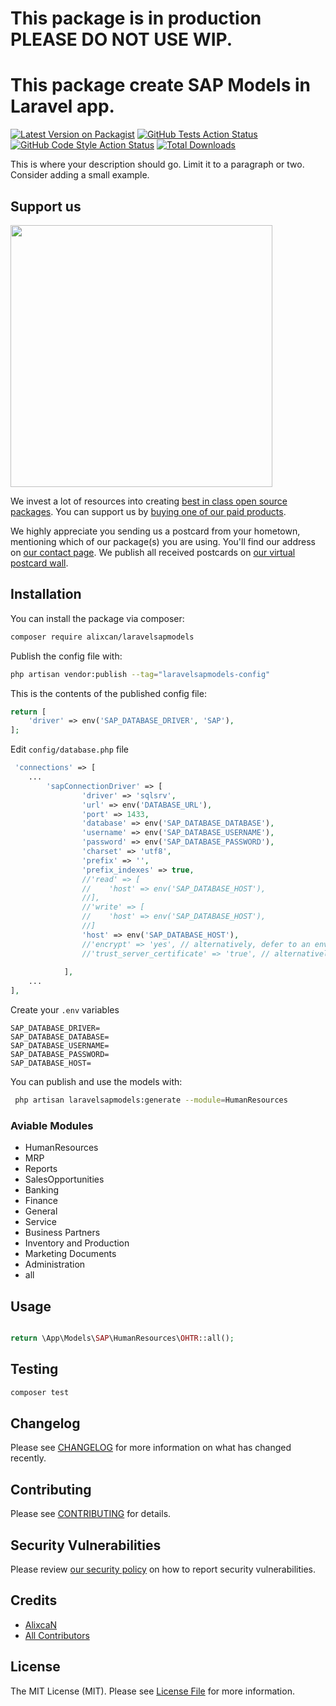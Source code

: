 # This package is in production PLEASE DO NOT USE WIP.


# This package create SAP Models in Laravel app.

[![Latest Version on Packagist](https://img.shields.io/packagist/v/alixcan/laravelsapmodels.svg?style=flat-square)](https://packagist.org/packages/alixcan/laravelsapmodels)
[![GitHub Tests Action Status](https://img.shields.io/github/workflow/status/alixcan/laravelsapmodels/run-tests?label=tests)](https://github.com/alixcan/laravelsapmodels/actions?query=workflow%3Arun-tests+branch%3Amain)
[![GitHub Code Style Action Status](https://img.shields.io/github/workflow/status/alixcan/laravelsapmodels/Fix%20PHP%20code%20style%20issues?label=code%20style)](https://github.com/alixcan/laravelsapmodels/actions?query=workflow%3A"Fix+PHP+code+style+issues"+branch%3Amain)
[![Total Downloads](https://img.shields.io/packagist/dt/alixcan/laravelsapmodels.svg?style=flat-square)](https://packagist.org/packages/alixcan/laravelsapmodels)

This is where your description should go. Limit it to a paragraph or two. Consider adding a small example.

## Support us

[<img src="https://github-ads.s3.eu-central-1.amazonaws.com/LaravelSAPModels.jpg?t=1" width="419px" />](https://spatie.be/github-ad-click/LaravelSAPModels)

We invest a lot of resources into creating [best in class open source packages](https://spatie.be/open-source). You can support us by [buying one of our paid products](https://spatie.be/open-source/support-us).

We highly appreciate you sending us a postcard from your hometown, mentioning which of our package(s) you are using. You'll find our address on [our contact page](https://spatie.be/about-us). We publish all received postcards on [our virtual postcard wall](https://spatie.be/open-source/postcards).

## Installation

You can install the package via composer:

```bash
composer require alixcan/laravelsapmodels
```

Publish the config file with:

```bash
php artisan vendor:publish --tag="laravelsapmodels-config"
```

This is the contents of the published config file:

```php
return [
    'driver' => env('SAP_DATABASE_DRIVER', 'SAP'),
];
```


Edit `config/database.php` file 

```php
 'connections' => [
    ...
        'sapConnectionDriver' => [
                'driver' => 'sqlsrv',
                'url' => env('DATABASE_URL'),
                'port' => 1433,
                'database' => env('SAP_DATABASE_DATABASE'),
                'username' => env('SAP_DATABASE_USERNAME'),
                'password' => env('SAP_DATABASE_PASSWORD'),
                'charset' => 'utf8',
                'prefix' => '',
                'prefix_indexes' => true,
                //'read' => [
                //    'host' => env('SAP_DATABASE_HOST'),
                //],
                //'write' => [
                //    'host' => env('SAP_DATABASE_HOST'),
                //]
                'host' => env('SAP_DATABASE_HOST'),
                //'encrypt' => 'yes', // alternatively, defer to an env variable
                //'trust_server_certificate' => 'true', // alternatively, defer to an env variable
        
            ],
    ...
],
```



Create your `.env` variables
```dotenv
SAP_DATABASE_DRIVER=
SAP_DATABASE_DATABASE=
SAP_DATABASE_USERNAME=
SAP_DATABASE_PASSWORD=
SAP_DATABASE_HOST=
```

You can publish and use the models with:

```bash
 php artisan laravelsapmodels:generate --module=HumanResources
```

### Aviable Modules

- HumanResources
- MRP
- Reports
- SalesOpportunities
- Banking
- Finance
- General
- Service
- Business Partners
- Inventory and Production
- Marketing Documents
- Administration
- all



## Usage

```php

return \App\Models\SAP\HumanResources\OHTR::all();

```

## Testing

```bash
composer test
```

## Changelog

Please see [CHANGELOG](CHANGELOG.md) for more information on what has changed recently.

## Contributing

Please see [CONTRIBUTING](CONTRIBUTING.md) for details.

## Security Vulnerabilities

Please review [our security policy](../../security/policy) on how to report security vulnerabilities.

## Credits

- [AlixcaN](https://github.com/alixcan)
- [All Contributors](../../contributors)

## License

The MIT License (MIT). Please see [License File](LICENSE.md) for more information.
